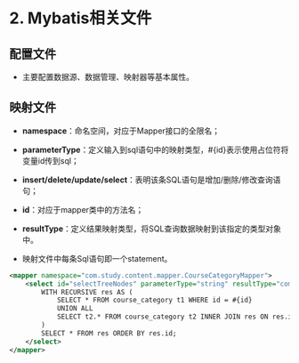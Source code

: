 # 2. Mybatis相关文件

## 配置文件

- 主要配置数据源、数据管理、映射器等基本属性。

## 映射文件

- **namespace**：命名空间，对应于Mapper接口的全限名；

- **parameterType**：定义输入到sql语句中的映射类型，#{id}表示使用占位符将变量id传到sql；

- **insert/delete/update/select**：表明该条SQL语句是增加/删除/修改查询语句；

- **id**：对应于mapper类中的方法名；

- **resultType**：定义结果映射类型，将SQL查询数据映射到该指定的类型对象中。

- 映射文件中每条Sql语句即一个statement。

```xml
<mapper namespace="com.study.content.mapper.CourseCategoryMapper">
    <select id="selectTreeNodes" parameterType="string" resultType="com.study.content.model.dto.CourseCategoryTreeDto">
        WITH RECURSIVE res AS (
            SELECT * FROM course_category t1 WHERE id = #{id}
            UNION ALL
            SELECT t2.* FROM course_category t2 INNER JOIN res ON res.id = t2.parent_id
        )
        SELECT * FROM res ORDER BY res.id;
    </select>
</mapper>
```